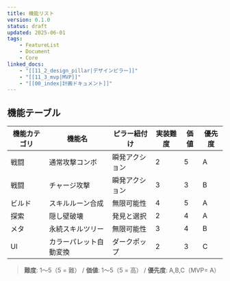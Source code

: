 ```yaml
---
title: 機能リスト
version: 0.1.0
status: draft
updated: 2025-06-01
tags:
    - FeatureList
    - Document
    - Core
linked_docs:
    - "[[11_2_design_pillar|デザインピラー]]"
    - "[[11_3_mvp|MVP]]"
    - "[[00_index|計画ドキュメント]]"
---
```


## 機能テーブル

| 機能カテゴリ | 機能名                 | ピラー紐付け   | 実装難度 | 価値 | 優先度 |
| ------------ | ---------------------- | -------------- | -------- | ---- | ------ |
| 戦闘         | 通常攻撃コンボ         | 瞬発アクション | 2        | 5    | A      |
| 戦闘         | チャージ攻撃           | 瞬発アクション | 3        | 3    | B      |
| ビルド       | スキルルーン合成       | 無限可能性     | 4        | 5    | A      |
| 探索         | 隠し壁破壊             | 発見と選択     | 2        | 4    | A      |
| メタ         | 永続スキルツリー       | 無限可能性     | 3        | 4    | B      |
| UI           | カラーパレット自動変換 | ダークポップ   | 2        | 3    | C      |

> **難度**: 1〜5（5 = 難） / **価値**: 1〜5（5 = 高） / **優先度**: A,B,C（MVP= A）
